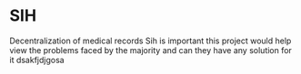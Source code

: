 # SIH

Decentralization of medical records
Sih is important
this project would help view the problems faced by the majority and can they have any solution for it
dsakfjdjgosa

